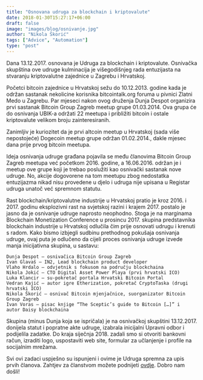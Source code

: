 ```yaml
---
title: "Osnovana udruga za blockchain i kriptovalute"
date: 2018-01-30T15:27:17+06:00
draft: false
image: "images/blog/osnivanje.jpg"
author: "Nikola Škorić"
tags: ["Advice", "Automation"]
type: "post"
---
```


Dana 13.12.2017. osnovana je Udruga za blockchain i kriptovalute. Osnivačka skupština ove udruge kulminacija je višegodišnjeg rada entuzijasta na stvaranju kriptovalutne zajednice u Zagrebu i Hrvatskoj.

Početci bitcoin zajednice u Hrvatskoj sežu do 10.12.2013. godine kada je održan sastanak nekolicine korisnika bitcointalk.org foruma u pivnici Zlatni Medo u Zagrebu. Par mjeseci nakon ovog druženja Dunja Despot organizira prvi sastanak Bitcoin Group Zagreb meetup grupe 01.03.2014. Ova grupa će do osnivanja UBIK-a održati 22 meetupa i približiti bitcoin i ostale kriptovalute velikom broju zainteresiranih.

Zanimljiv je kuriozitet da je prvi altcoin meetup u Hrvatskoj (sada više nepostojeće) Dogecoin meetup grupe održan 01.02.2014., dakle mjesec dana prije prvog bitcoin meetupa.

Ideja osnivanja udruge građana pojavila se među članovima Bitcoin Group Zagreb meetupa već početkom 2016. godine, a 16.06.2016. održan je i meetup ove grupe koji je trebao poslužiti kao osnivački sastanak nove udruge. No, akcije dogovorene na tom meetupu zbog nedostatka entuzijazma nikad nisu provedene u djelo i udruga nije upisana u Registar udruga unatoč već spremnom statutu.

Rast blockchain/kriptovalutne industrije u Hrvatskoj pratio je kroz 2016. i 2017. godinu eksplozivni rast na svjetskoj razini i krajem 2017. postalo je jasno da je osnivanje udruge naprosto neophodno. Stoga je na marginama Blockchain Monetization Conference u prosincu 2017. skupina predstavnika blockchain industrije u Hrvatskoj odlučila čim prije osnovati udrugu i krenuti s radom. Kako bismo izbjegli sudbinu prethodnog pokušaja osnivanja udruge, ovaj puta je odlučeno da cijeli proces osnivanja udruge izvede manja inicijativna skupina, u sastavu:

    Dunja Despot – osnivačica Bitcoin Group Zagreb
    Ivan Glavaš – IN2, Lead blockchain product developer
    Vlaho Hrdalo – odvjetnik s fokusom na području blockchaina
    Nikola Jokić – CTO Digital Asset Power Playa (prvi hrvatski ICO)
    Luka Klancir – su-pokretač portala Hrvatski Bitcoin Portal
    Vedran Kajić – autor igre Etherization, pokretač CryptoTaska (drugi
    hrvatski ICO)
    Nikola Škorić – osnivač Bitcoin mjenjačnice, suorganizator Bitcoin
    Group Zagreb
    Ivan Voras – pisac knjige “The Sceptic’s guide to Bitcoin […]” i
    autor Daisy blockchaina

Skupina (minus Dunja koja se ispričala) je na osnivačkoj skupštini 13.12.2017. donijela statut i popratne akte udruge, izabrala inicijalni Upravni odbor i podijelila zadatke. Do kraja siječnja 2018. zadali smo si otvoriti bankovni račun, izraditi logo, uspostaviti web site, formular za učlanjenje i profile na socijalnim mrežama.

Svi ovi zadaci uspješno su ispunjeni i ovime je Udruga spremna za upis prvih članova. Zahtjev za članstvom možete podnijeti [ovdje](https://docs.google.com/forms/d/e/1FAIpQLSdp93bZuiy0wnRz5IVBuWVDaOYxQNEDG4lGgHQFD6xqA4o4EQ/viewform). Dobro nam došli!
